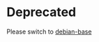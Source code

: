 # Deprecated

Please switch to [debian-base](https://github.com/kubernetes/kubernetes/tree/master/build/debian-base)
